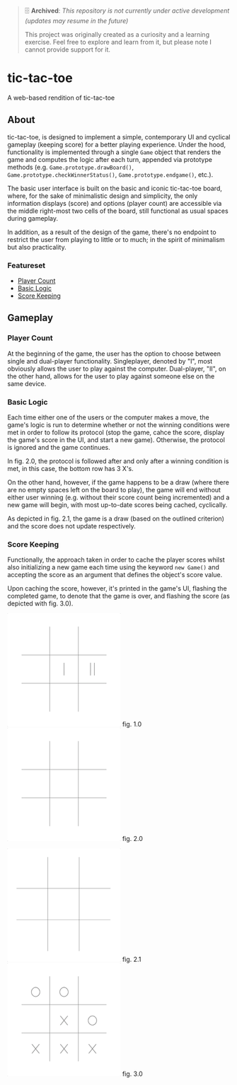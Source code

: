 > 🗄️ **Archived**: _This repository is not currently under active development (updates may resume in the future)_
>
> This project was originally created as a curiosity and a learning exercise. Feel free to explore and learn from it, but please note I cannot provide support for it.

# tic-tac-toe

A web-based rendition of tic-tac-toe

## About

tic-tac-toe, is designed to implement a simple, contemporary UI and cyclical gameplay (keeping score) for a better playing experience. Under the hood, functionality is implemented through a single `Game` object that renders the game and computes the logic after each turn, appended via prototype methods (e.g. `Game.prototype.drawBoard()`, `Game.prototype.checkWinnerStatus()`, `Game.prototype.endgame()`, etc.).

The basic user interface is built on the basic and iconic tic-tac-toe board, where, for the sake of minimalistic design and simplicity, the only information displays (score) and options (player count) are accessible via the middle right-most two cells of the board, still functional as usual spaces during gameplay.

In addition, as a result of the design of the game, there's no endpoint to restrict the user from playing to little or to much; in the spirit of minimalism but also practicality.

### Featureset

- [Player Count](#player-count)
- [Basic Logic](#basic-logic)
- [Score Keeping](#score-keeping)

## Gameplay

### Player Count

At the beginning of the game, the user has the option to choose between single and dual-player functionality. Singleplayer, denoted by "I", most obviously allows the user to play against the computer. Dual-player, "II", on the other hand, allows for the user to play against someone else on the same device.

### Basic Logic

Each time either one of the users or the computer makes a move, the game's logic is run to determine whether or not the winning conditions were met in order to follow its protocol (stop the game, cahce the score, display the game's score in the UI, and start a new game). Otherwise, the protocol is ignored and the game continues.

In fig. 2.0, the protocol is followed after and only after a winning condition is met, in this case, the bottom row has 3 X's.

On the other hand, however, if the game happens to be a draw (where there are no empty spaces left on the board to play), the game will end without either user winning (e.g. without their score count being incremented) and a new game will begin, with most up-to-date scores being cached, cyclically.

As depicted in fig. 2.1, the game is a draw (based on the outlined criterion) and the score does not update respectively.

### Score Keeping

Functionally, the approach taken in order to cache the player scores whilst also initializing a new game each time using the keyword `new Game()` and accepting the score as an argument that defines the object's score value.

Upon caching the score, however, it's printed in the game's UI, flashing the completed game, to denote that the game is over, and flashing the score (as depicted with fig. 3.0).

![Initial Game State](./src/images/game-0.gif "Initial Game State") fig. 1.0
![Example Game Logic](./src/images/game-1.gif "Example Game Logic") fig. 2.0

![Example Game Draw](./src/images/game-2.gif "Example Game Draw") fig. 2.1
![Example Score Display](./src/images/game-1_0.gif "Example Score Display") fig. 3.0
